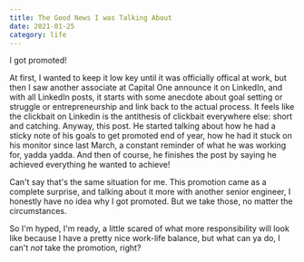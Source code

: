 ```yaml
---
title: The Good News I was Talking About
date: 2021-01-25
category: life
---
```


I got promoted!

At first, I wanted to keep it low key until it was officially offical at work, but then I saw another associate at Capital One announce it on LinkedIn, and with all LinkedIn posts, it starts with some anecdote about goal setting or struggle or entrepreneurship and link back to the actual process. It feels like the clickbait on Linkedin is the antithesis of clickbait everywhere else: short and catching. Anyway, this post. He started talking about how he had a sticky note of his goals to get promoted end of year, how he had it stuck on his monitor since last March, a constant reminder of what he was working for, yadda yadda. And then of course, he finishes the post by saying he achieved everything he wanted to achieve!

Can't say that's the same situation for me. This promotion came as a complete surprise, and talking about it more with another senior engineer, I honestly have no idea why I got promoted. But we take those, no matter the circumstances.

So I'm hyped, I'm ready, a little scared of what more responsibility will look like because I have a pretty nice work-life balance, but what can ya do, I can't *not* take the promotion, right?